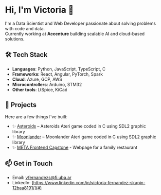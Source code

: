 # Hi, I'm Victoria 👋

I'm a Data Scientist and Web Developer passionate about solving problems with code and data.  
Currently working at **Accenture** building scalable AI and cloud-based solutions. 

## 🛠️ Tech Stack
- **Languages**: Python, JavaScript, TypeScript, C
- **Frameworks**: React, Angular, PyTorch, Spark
- **Cloud**: Azure, GCP, AWS
- **Microcontrollers**: Arduino, STM32
- **Other tools**: LtSpice, KiCad

## 📂 Projects
Here are a few things I've built:
- ✨ [Asteroids](https://github.com/victoriaskapin/asteroids) – Asteroids Ateri game coded in C using SDL2 graphic library
- ✨ [Moonlander](https://github.com/victoriaskapin/Moonlander) – Moonlander Ateri game coded in C using SDL2 graphic library
- ✨ [META Frontend Capstone](https://github.com/victoriaskapin/meta_front_end_capstone) - Webpage for a family restaurant


## 📫 Get in Touch
- Email: vfernandezs@fi.uba.ar
- LinkedIn: [https://www.linkedin.com/in/victoria-fernandez-skapin-12baa8191/](#)

